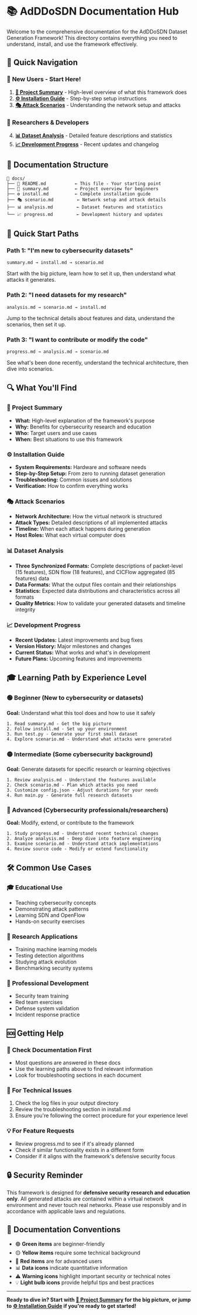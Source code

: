 # 📚 AdDDoSDN Documentation Hub

Welcome to the comprehensive documentation for the AdDDoSDN Dataset Generation Framework! This directory contains everything you need to understand, install, and use the framework effectively.

## 🚀 Quick Navigation

### 🎯 **New Users - Start Here!**
1. **[📖 Project Summary](summary.md)** - High-level overview of what this framework does
2. **[⚙️ Installation Guide](install.md)** - Step-by-step setup instructions
3. **[🎭 Attack Scenarios](scenario.md)** - Understanding the network setup and attacks

### 🔬 **Researchers & Developers**
4. **[📊 Dataset Analysis](analysis.md)** - Detailed feature descriptions and statistics
5. **[📈 Development Progress](progress.md)** - Recent updates and changelog

## 📂 Documentation Structure

```
📂 docs/
├── 📄 README.md           ← This file - Your starting point
├── 📖 summary.md          ← Project overview for beginners
├── ⚙️ install.md          ← Complete installation guide
├── 🎭 scenario.md         ← Network setup and attack details
├── 📊 analysis.md         ← Dataset features and statistics
└── 📈 progress.md         ← Development history and updates
```

## 🎯 Quick Start Paths

### Path 1: "I'm new to cybersecurity datasets"
```
summary.md → install.md → scenario.md
```
Start with the big picture, learn how to set it up, then understand what attacks it generates.

### Path 2: "I need datasets for my research"
```
analysis.md → scenario.md → install.md
```
Jump to the technical details about features and data, understand the scenarios, then set it up.

### Path 3: "I want to contribute or modify the code"
```
progress.md → analysis.md → scenario.md
```
See what's been done recently, understand the technical architecture, then dive into scenarios.

## 🔍 What You'll Find

### 📖 Project Summary
- **What:** High-level explanation of the framework's purpose
- **Why:** Benefits for cybersecurity research and education
- **Who:** Target users and use cases
- **When:** Best situations to use this framework

### ⚙️ Installation Guide
- **System Requirements:** Hardware and software needs
- **Step-by-Step Setup:** From zero to running dataset generation
- **Troubleshooting:** Common issues and solutions
- **Verification:** How to confirm everything works

### 🎭 Attack Scenarios
- **Network Architecture:** How the virtual network is structured
- **Attack Types:** Detailed descriptions of all implemented attacks
- **Timeline:** When each attack happens during generation
- **Host Roles:** What each virtual computer does

### 📊 Dataset Analysis
- **Three Synchronized Formats:** Complete descriptions of packet-level (15 features), SDN flow (18 features), and CICFlow aggregated (85 features) data
- **Data Formats:** What the output files contain and their relationships
- **Statistics:** Expected data distributions and characteristics across all formats
- **Quality Metrics:** How to validate your generated datasets and timeline integrity

### 📈 Development Progress
- **Recent Updates:** Latest improvements and bug fixes
- **Version History:** Major milestones and changes
- **Current Status:** What works and what's in development
- **Future Plans:** Upcoming features and improvements

## 🎓 Learning Path by Experience Level

### 🟢 Beginner (New to cybersecurity or datasets)
**Goal:** Understand what this tool does and how to use it safely
```
1. Read summary.md - Get the big picture
2. Follow install.md - Set up your environment  
3. Run test.py - Generate your first small dataset
4. Explore scenario.md - Understand what attacks were generated
```

### 🟡 Intermediate (Some cybersecurity background)
**Goal:** Generate datasets for specific research or learning objectives
```
1. Review analysis.md - Understand the features available
2. Check scenario.md - Plan which attacks you need
3. Customize config.json - Adjust durations for your needs
4. Run main.py - Generate full research datasets
```

### 🔴 Advanced (Cybersecurity professionals/researchers)
**Goal:** Modify, extend, or contribute to the framework
```
1. Study progress.md - Understand recent technical changes
2. Analyze analysis.md - Deep dive into feature engineering
3. Examine scenario.md - Understand attack implementations
4. Review source code - Modify or extend functionality
```

## 🛠️ Common Use Cases

### 🎓 **Educational Use**
- Teaching cybersecurity concepts
- Demonstrating attack patterns
- Learning SDN and OpenFlow
- Hands-on security exercises

### 🔬 **Research Applications**
- Training machine learning models
- Testing detection algorithms
- Studying attack evolution
- Benchmarking security systems

### 🏢 **Professional Development**
- Security team training
- Red team exercises
- Defense system validation
- Incident response practice

## 🆘 Getting Help

### 📖 **Check Documentation First**
- Most questions are answered in these docs
- Use the learning paths above to find relevant information
- Look for troubleshooting sections in each document

### 🐛 **For Technical Issues**
1. Check the log files in your output directory
2. Review the troubleshooting section in install.md
3. Ensure you're following the correct procedure for your experience level

### 💡 **For Feature Requests**
- Review progress.md to see if it's already planned
- Check if similar functionality exists in a different form
- Consider if it aligns with the framework's defensive security focus

## 🔒 Security Reminder

This framework is designed for **defensive security research and education only**. All generated attacks are contained within a virtual network environment and never touch real networks. Please use responsibly and in accordance with applicable laws and regulations.

## 📝 Documentation Conventions

- 🟢 **Green items** are beginner-friendly
- 🟡 **Yellow items** require some technical background
- 🔴 **Red items** are for advanced users
- 📊 **Data icons** indicate quantitative information
- ⚠️ **Warning icons** highlight important security or technical notes
- 💡 **Light bulb icons** provide helpful tips and best practices

---

**Ready to dive in? Start with [📖 Project Summary](summary.md) for the big picture, or jump to [⚙️ Installation Guide](install.md) if you're ready to get started!**